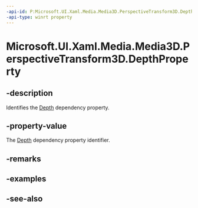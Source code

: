 ```yaml
---
-api-id: P:Microsoft.UI.Xaml.Media.Media3D.PerspectiveTransform3D.DepthProperty
-api-type: winrt property
---
```


<!-- Property syntax
public Windows.UI.Xaml.DependencyProperty DepthProperty { get; }
-->

# Microsoft.UI.Xaml.Media.Media3D.PerspectiveTransform3D.DepthProperty

## -description
Identifies the [Depth](perspectivetransform3d_depth.md) dependency property.

## -property-value
The [Depth](perspectivetransform3d_depth.md) dependency property identifier.

## -remarks

## -examples

## -see-also
